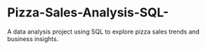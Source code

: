# Pizza-Sales-Analysis-SQL-
A data analysis project using SQL to explore pizza sales trends and business insights.

